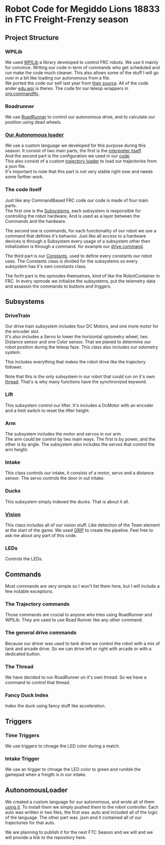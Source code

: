 # Robot Code for Megiddo Lions 18833 in FTC Freight-Frenzy season

## Project Structure

### WPILib

We used [WPILib](https://docs.wpilib.org/en/stable/index.html) a library developed to control FRC robots.
We use it mainly for convince. Writing our code in term of commands who get scheduled and run make the code much cleaner.
This also allows some of the stuff I will go over in a bit like loading our autonomous from a file.\
We ported the code our self last year from [their source](https://github.com/wpilibsuite/allwpilib).
All of the code ander [edu.wpi](TeamCode/src/main/java/edu/wpi/) is theres.
The code for our teleop wrappers in [org.commandftc](TeamCode/src/main/java/org/commandftc/).

### Roadrunner

We use [RoadRunner](https://learnroadrunner.com/) to control our autonomous drive, and to calculate our position using dead wheels.

### [Our Autonomous loader](#AutonomousLoader)

We use a custom language we developed for this purpose during this season.
It consist of two main parts, the first is the [interpreter itself](TeamCode/src/main/java/edu/megiddo/lions/).\
And the second part is the configuration we used in our [code](TeamCode/src/main/java/org/firstinspires/ftc/teamcode/lib/auto/).\
This also consist of a custom [trajectory loader](TeamCode/src/main/java/org/firstinspires/ftc/teamcode/lib/auto/TrajectoryLoader.java) to load our trajectories from a json file.\
It's important to note that this part is not very stable right now and needs some farther work.

### The code itself

Just like any CommandBased FRC code our code is made of four main parts.\
The first one is the [Subsystems](#Subsystems),
each subsystem is responsible for controlling the robot hardware, And is used as a layer between the Commands and the hardware.

The second one is commands, for each functionality of our robot we use a command that defines it's behavior.
Just like all access to a hardware devices is through a Subsystem every usage of a subsystem other then initialization is through a command.
for example our [drive command](TeamCode/src/main/java/org/firstinspires/ftc/teamcode/commands/drive/TankDriveCommand.java).

The third part is our [Constants](TeamCode/src/main/java/org/firstinspires/ftc/teamcode/Constants.java),
used to define every constants our robot uses.
The Constants class is divided for the subsystems so every subsystem has it's own constants class.

The forth part is the opmodes themselves, kind of like the RobotContainer in FRC.
In every opmode we initialize the subsystems, put the telemetry data and assassin the commands to buttons and triggers.

## Subsystems

### DriveTrain

Our drive train subsystem includes four DC Motors, and one more motor for the encoder slot.\
It's also includes a Servo to lower the horizontal optometry wheel,
two Distance sensor and one Color sensor. That we planed to determine our robot position during the teleop faze.
This class also includes our odometry system.

This includes everything that makes the robot drive like the trajectory follower.

Note that this is the only subsystem in our robot that could run on it's own [thread](TeamCode/src/main/java/org/firstinspires/ftc/teamcode/commands/drive/RoadRunnerThread.java). That's is why many functions have the synchronized keyword.

### Lift

This subsystem control our lifter.
It's includes a DcMotor with an encoder and a limit switch to reset the lifter height.

### Arm

The subsystem includes the motor and servos in our arm.\
The arm could be control by two main ways. The first is by power, and the other is by angle.
The subsystem also includes the servos that control the arm height.

### Intake

This class controls our intake, it consists of a motor, servo and a distance sensor.
The servo controls the door in out intake.

### Ducks

This subsystem simply indexed the ducks. That is about it all.

### [Vision](TeamCode/src/main/java/org/firstinspires/ftc/teamcode/subsystems/VisionSubsystem.java)

This class includes all of our vision stuff.
Like detection of the Team element at the start of the game.
We used [GRIP](https://wpiroboticsprojects.github.io/GRIP/#/) to create the pipeline.
Feel free to ask me about any part of this code.

### LEDs

Controls the LEDs.

## Commands

Most commands are very simple so I won't list them here, but I will include a few notable exceptions.

### The Trajectory commands

Those commands are crucial to anyone who tries using RoadRunner and WPILib.
They are used to use Road Runner like any other command.

### The general drive commands

Because our driver was used to tank drive we control the robot with a mix of tank and arcade drive.
So we can drive left or right with arcade or with a dedicated button.

### The Thread

We have decided to run RoadRunner on it's own thread.
So we have a command to control that thread.

### Fancy Duck Index

Index the duck using fancy stuff like acceleration.

## Triggers

### Time Triggers

We use triggers to chnage the LED color during a match.

### Intake Trigger

We use an tirgger to chnage the LED color to green and rumble the gamepad when a freigth is in our intake.

## AutonomousLoader

We created a custom language for our autonomous, and wrote all of them [using it](TeamCode/src/main/java/org/firstinspires/ftc/teamcode/auto/).
To install them we simply pushed them to the robot controller.
Each auto was written in two files, the first was .auto and included all of the logic of the language.
The other part was .json and it contained all of our trajectories for that auto.

We are planning to publish it for the next FTC Season and we will and we will provide a link to the repository here.
